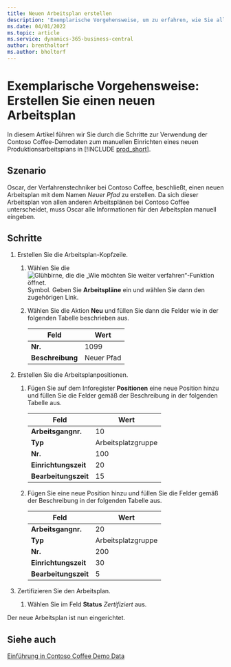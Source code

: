 ```yaml
---
title: Neuen Arbeitsplan erstellen
description: 'Exemplarische Vorgehensweise, um zu erfahren, wie Sie alle Informationen für einen neuen Arbeitsplan manuell in Business Central eingeben.'
ms.date: 04/01/2022
ms.topic: article
ms.service: dynamics-365-business-central
author: brentholtorf
ms.author: bholtorf
---
```

# Exemplarische Vorgehensweise: Erstellen Sie einen neuen Arbeitsplan

In diesem Artikel führen wir Sie durch die Schritte zur Verwendung der Contoso Coffee-Demodaten zum manuellen Einrichten eines neuen Produktionsarbeitsplans in [!INCLUDE [prod_short](../../includes/prod_short.md)].  

## Szenario

Oscar, der Verfahrenstechniker bei Contoso Coffee, beschließt, einen neuen Arbeitsplan mit dem Namen *Neuer Pfad* zu erstellen. Da sich dieser Arbeitsplan von allen anderen Arbeitsplänen bei Contoso Coffee unterscheidet, muss Oscar alle Informationen für den Arbeitsplan manuell eingeben.  

## Schritte

1. Erstellen Sie die Arbeitsplan-Kopfzeile.  

    1. Wählen Sie die ![Glühbirne, die die „Wie möchten Sie weiter verfahren“-Funktion öffnet.](../../media/ui-search/search_small.png "Sagen Sie mir, was Sie tun möchten") Symbol. Geben Sie **Arbeitspläne** ein und wählen Sie dann den zugehörigen Link.  

    2. Wählen Sie die Aktion **Neu** und füllen Sie dann die Felder wie in der folgenden Tabelle beschrieben aus.  

        |Feld  |Wert  |
        |---------|---------|
        |**Nr.** |1099|
        |**Beschreibung** |Neuer Pfad|
2. Erstellen Sie die Arbeitsplanpositionen.

    1. Fügen Sie auf dem Inforegister **Positionen** eine neue Position hinzu und füllen Sie die Felder gemäß der Beschreibung in der folgenden Tabelle aus.  

        |Feld  |Wert  |
        |---------|---------|
        |**Arbeitsgangnr.** |10|
        |**Typ** |Arbeitsplatzgruppe|
        |**Nr.** |100|
        |**Einrichtungszeit** |20|
        |**Bearbeitungszeit** |15|

    2. Fügen Sie eine neue Position hinzu und füllen Sie die Felder gemäß der Beschreibung in der folgenden Tabelle aus.  

        |Feld  |Wert  |
        |---------|---------|
        |**Arbeitsgangnr.** |20|
        |**Typ** |Arbeitsplatzgruppe|
        |**Nr.** |200|
        |**Einrichtungszeit** |30|
        |**Bearbeitungszeit** |5|
3. Zertifizieren Sie den Arbeitsplan.

    1. Wählen Sie im Feld **Status** *Zertifiziert* aus.  

Der neue Arbeitsplan ist nun eingerichtet.  

## Siehe auch

[Einführung in Contoso Coffee Demo Data](../contoso-coffee-intro.md)  
